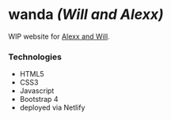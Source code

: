 # wanda _(Will and Alexx)_
WIP website for [Alexx and Will](http://alexxandwill.us).

### Technologies
* HTML5
* CSS3
* Javascript
* Bootstrap 4
* deployed via Netlify
